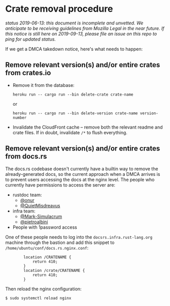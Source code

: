 # Crate removal procedure

*status 2019-06-13: this document is incomplete and unvetted. We anticipate to be receiving guidelines from Mozilla Legal in the near future. If this notice is still here on 2019-09-13, please file an issue on this repo to ping for updated status.*

If we get a DMCA takedown notice, here's what needs to happen:

## Remove relevant version(s) and/or entire crates from crates.io

* Remove it from the database:

      heroku run -- cargo run --bin delete-crate crate-name
	
  or

      heroku run -- cargo run --bin delete-version crate-name version-number

* Invalidate the CloudFront cache – remove both the relevant readme and crate files. If in doubt, invalidate `/*` to flush everything.

## Remove relevant version(s) and/or entire crates from docs.rs

The docs.rs codebase doesn't currently have a builtin way to remove the
already-generated docs, so the current approach when a DMCA arrives is to
prevent users accessing the docs at the nginx level. The people who currently
have permissions to access the server are:

* rustdoc team:
  * [@onur](https://github.com/onur)
  * [@QuietMisdreavus](https://github.com/QuietMisdreavus)
* infra team:
  * [@Mark-Simulacrum](https://github.com/Mark-Simulacrum)
  * [@pietroalbini](https://github.com/pietroalbini)
* People with 1password access

One of these people needs to log into the `docsrs.infra.rust-lang.org` machine through the bastion and add
this snippet to `/home/ubuntu/conf/docs.rs.nginx.conf`:

```nginx
		location /CRATENAME {
			return 410;
		}
		location /crate/CRATENAME {
			return 410;
		}
```

Then reload the nginx configuration:

```
$ sudo systemctl reload nginx
```
